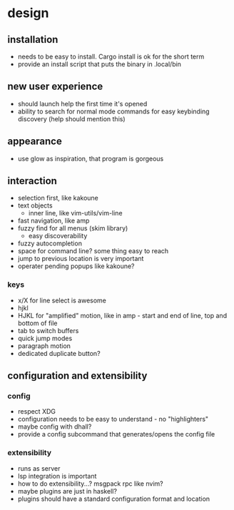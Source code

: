 # design
## installation
- needs to be easy to install. Cargo install is ok for the short term
- provide an install script that puts the binary in .local/bin

## new user experience
- should launch help the first time it's opened
- ability to search for normal mode commands for easy keybinding discovery (help should mention this)

## appearance
- use glow as inspiration, that program is gorgeous

## interaction
- selection first, like kakoune
- text objects
  - inner line, like vim-utils/vim-line
- fast navigation, like amp
- fuzzy find for all menus (skim library)
  - easy discoverability
- fuzzy autocompletion
- space for command line? some thing easy to reach
- jump to previous location is very important
- operater pending popups like kakoune?
### keys
- x/X for line select is awesome
- hjkl
- HJKL for "amplified" motion, like in amp - start and end of line, top and bottom of file
- tab to switch buffers
- quick jump modes
- paragraph motion
- dedicated duplicate button?

## configuration and extensibility
### config
- respect XDG
- configuration needs to be easy to understand - no "highlighters"
- maybe config with dhall?
- provide a config subcommand that generates/opens the config file
### extensibility
- runs as server
- lsp integration is important
- how to do extensibility...? msgpack rpc like nvim?
- maybe plugins are just in haskell?
- plugins should have a standard configuration format and location
